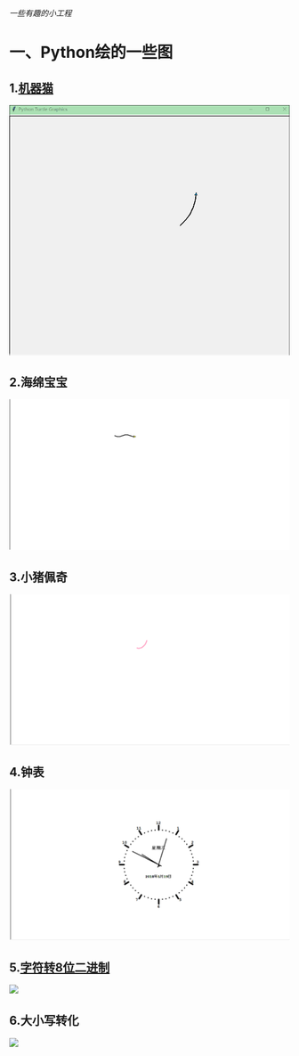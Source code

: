 *一些有趣的小工程*

一、Python绘的一些图
===

1.[机器猫](https://github.com/ljgithub669/small_project/tree/master/%E6%9C%BA%E5%99%A8%E7%8C%AB)
---
![](https://raw.githubusercontent.com/PerpetualSmile/picture/master/Doraemon/Doraemon.gif)

2.海绵宝宝
---
![](./海绵宝宝/海绵宝宝.gif)

3.小猪佩奇
---
![](./小猪佩奇/小猪佩奇.gif)

4.钟表
---
![](./钟表/钟表.gif)

5.[字符转8位二进制]()
---
![](http://ww1.sinaimg.cn/large/006YKa8tly1g4uqlwijerj311y0kggmj.jpg)

6.大小写转化
------

![](http://ww1.sinaimg.cn/large/006YKa8tly1g4ty1mreusj311y0kg74y.jpg)
